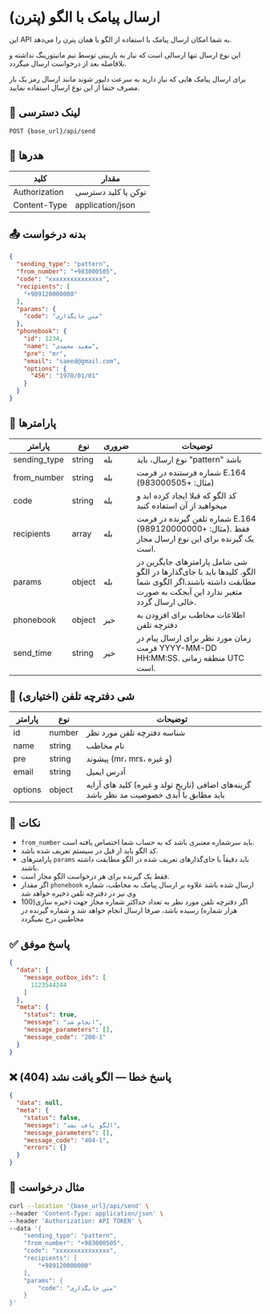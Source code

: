 # ارسال پیامک با الگو (پترن)

این API به شما امکان ارسال پیامک با استفاده از الگو یا همان پترن را می‌دهد.

این نوع ارسال تنها ارسالی است که نیاز به بازبینی توسط تیم مانیتورینگ نداشته و بلافاصله بعد از درخواست ارسال میگردد.

برای ارسال پیامک هایی که نیاز دارید به سرعت دلیور شوند مانند ارسال رمز یک بار مصرف حتما از این نوع ارسال استفاده نمایید.

## 📍 لینک دسترسی

```
POST {base_url}/api/send
```

## 🧾 هدرها

| کلید          | مقدار               |
|---------------|---------------------|
| Authorization | توکن یا کلید دسترسی |
| Content-Type  | application/json    |

## 📤 بدنه درخواست

```json
{
  "sending_type": "pattern",
  "from_number": "+983000505",
  "code": "xxxxxxxxxxxxxxx",
  "recipients": [
    "+989120000000"
  ],
  "params": {
    "code": "متن جایگذاری"
  },
  "phonebook": {
    "id": 1234,
    "name": "سعید محمدی",
    "pre": "mr",
    "email": "saeed@gmail.com",
    "options": {
      "456": "1970/01/01"
    }
  }
}
```

## 📝 پارامترها

| پارامتر      | نوع    | ضروری | توضیحات                                                                                                                                               |
|--------------|--------|-------|-------------------------------------------------------------------------------------------------------------------------------------------------------|
| sending_type | string | بله   | نوع ارسال، باید "pattern" باشد                                                                                                                        |
| from_number  | string | بله   | شماره فرستنده در فرمت E.164 (مثال: +983000505)                                                                                                        |
| code         | string | بله   | کد الگو که قبلا ایجاد کرده اید و میخواهید از آن استفاده کنید                                                                                          |
| recipients   | array  | بله   | شماره تلفن گیرنده در فرمت E.164 (مثال: +989120000000). فقط یک گیرنده برای این نوع ارسال مجاز است.                                                     |
| params       | object | بله   | شی شامل پارامترهای جایگزین در الگو. کلیدها باید با جای‌گذارها در الگو مطابقت داشته باشند.اگر الگوی شما متغیر ندارد این آبجکت به صورت خالی ارسال گردد. |
| phonebook    | object | خیر   | اطلاعات مخاطب برای افزودن به دفترچه تلفن                                                                                                              |
| send_time    | string | خیر   | زمان مورد نظر برای ارسال پیام در فرمت YYYY-MM-DD HH:MM:SS. منطقه زمانی UTC است.                                                                       |

## 📝 شی دفترچه تلفن (اختیاری)

| پارامتر | نوع    | توضیحات                                                                                  |
|---------|--------|------------------------------------------------------------------------------------------|
| id      | number | شناسه دفترچه تلفن مورد نظر                                                               |
| name    | string | نام مخاطب                                                                                |
| pre     | string | پیشوند (mr، mrs، و غیره)                                                                 |
| email   | string | آدرس ایمیل                                                                               |
| options | object | گزینه‌های اضافی (تاریخ تولد و غیره) کلید های آرایه باید مطابق با آیدی خصوصیت مد نظر باشد |

## 📝 نکات

- `from_number` باید سرشماره معتبری باشد که به حساب شما اختصاص یافته است.
- کد الگو باید از قبل در سیستم تعریف شده باشد.
- پارامترهای `params` باید دقیقاً با جای‌گذارهای تعریف شده در الگو مطابقت داشته باشند.
- فقط یک گیرنده برای هر درخواست الگو مجاز است.
- اگر مقدار `phonebook` ارسال شده باشد علاوه بر ارسال پیامک به مخاطب، شماره وی نیز در دفترچه تلفن ذخیره خواهد شد
- اگر دفترچه تلفن مورد نظر به تعداد حداکثر شماره مجاز جهت ذخیره سازی(100 هزار شماره) رسیده باشد، صرفا ارسال انجام خواهد
  شد و شماره گیرنده در مخاطبین درج نمیگردد

## ✅ پاسخ موفق

```json
{
  "data": {
    "message_outbox_ids": [
      1123544244
    ]
  },
  "meta": {
    "status": true,
    "message": "انجام شد",
    "message_parameters": [],
    "message_code": "200-1"
  }
}
```

## ❌ پاسخ خطا — الگو یافت نشد (404)

```json
{
  "data": null,
  "meta": {
    "status": false,
    "message": "الگو یافت نشد",
    "message_parameters": [],
    "message_code": "404-1",
    "errors": {}
  }
}
```

## 🧪 مثال درخواست

```bash
curl --location '{base_url}/api/send' \
--header 'Content-Type: application/json' \
--header 'Authorization: API TOKEN' \
--data '{
    "sending_type": "pattern",
    "from_number": "+983000505",
    "code": "xxxxxxxxxxxxxxx",
    "recipients": [
        "+989120000000"
    ],
    "params": {
        "code": "متن جایگذاری"
    }
}'
```
